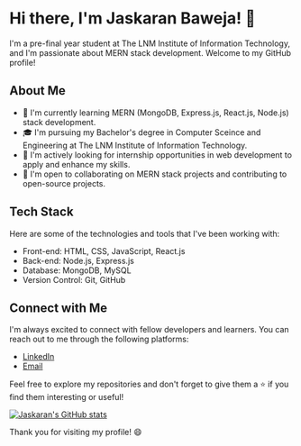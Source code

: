 # Hi there, I'm Jaskaran Baweja! 👋

I'm a pre-final year student at The LNM Institute of Information Technology, and I'm passionate about MERN stack development. Welcome to my GitHub profile! 

## About Me

- 🌱 I'm currently learning MERN (MongoDB, Express.js, React.js, Node.js) stack development.
- 🎓 I'm pursuing my Bachelor's degree in Computer Sceince and Engineering at The LNM Institute of Information Technology.
- 💼 I'm actively looking for internship opportunities in web development to apply and enhance my skills.
- 🤝 I'm open to collaborating on MERN stack projects and contributing to open-source projects.

## Tech Stack

Here are some of the technologies and tools that I've been working with:

- Front-end: HTML, CSS, JavaScript, React.js
- Back-end: Node.js, Express.js
- Database: MongoDB, MySQL
- Version Control: Git, GitHub


## Connect with Me

I'm always excited to connect with fellow developers and learners. You can reach out to me through the following platforms:

- [LinkedIn](https://www.linkedin.com/in/jaskaran-baweja-0b125522a)
- [Email](21ucs097@lnmiit.ac.in)

Feel free to explore my repositories and don't forget to give them a ⭐️ if you find them interesting or useful!

[![Jaskaran's GitHub stats](https://github-readme-stats.vercel.app/api?username=Jaskaran07)](https://github.com/Jaskaran07/github-readme-stats)

Thank you for visiting my profile! 😄
